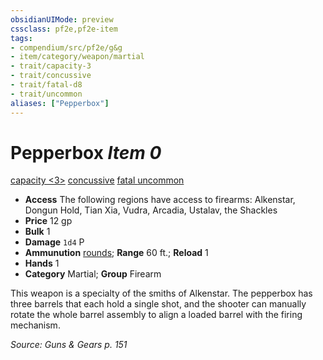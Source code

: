 ```yaml
---
obsidianUIMode: preview
cssclass: pf2e,pf2e-item
tags:
- compendium/src/pf2e/g&g
- item/category/weapon/martial
- trait/capacity-3
- trait/concussive
- trait/fatal-d8
- trait/uncommon
aliases: ["Pepperbox"]
---
```

# Pepperbox *Item 0*  
[capacity <3>](../../../Rules/traits/capacity-g-g.md)  [concussive](../../../Rules/traits/concussive-g-g.md)  [fatal <d8>](../../../Rules/traits/fatal.md)  [uncommon](../../../Rules/traits/uncommon.md)  

- **Access** The following regions have access to firearms: Alkenstar, Dongun Hold, Tian Xia, Vudra, Arcadia, Ustalav, the Shackles
- **Price** 12 gp
- **Bulk** 1
- **Damage** `1d4` P
- **Ammunution** [rounds](round-10-g-g.md); **Range** 60 ft.; **Reload** 1
- **Hands** 1
- **Category** Martial; **Group** Firearm 

This weapon is a specialty of the smiths of Alkenstar. The pepperbox has three barrels that each hold a single shot, and the shooter can manually rotate the whole barrel assembly to align a loaded barrel with the firing mechanism.

*Source: Guns & Gears p. 151*